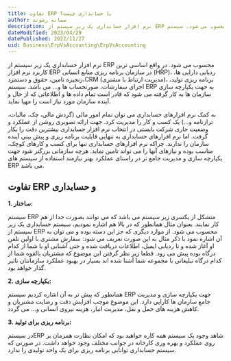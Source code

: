 ```yaml
---
title: تفاوت ERP با حسابداری چیست؟
author: سمانه رشوند  
description: نرم افزار حسابداری یک زیر سیستم از ERP محسوب می شود. سیستم ERP به جهت یکپارچه سازی سازمان ها به کار گرفته می شود که قادر است تمام داده ها و اطلاعاتی که از حال و آینده سازمان مورد نیاز است را مهیا نماید.
dateModified: 2023/04/29 
datePublished: 2022/11/27
uid: Business\ErpVsAccounting\ErpVsAccounting
---
```


نرم افزار حسابداری یک زیر سیستم از ERP محسوب می شود. در واقع اساسی ترین کاربرد نرم افزار ERP در سازمان برنامه ریزی منابع انسانی (HRP)، ردیابی دارایی ها، زنجیره تامین، حقوق و دستمزد،CRM  (مدیریت ارتباط با مشتری)، برنامه ریزی تولید، اجرای سفارشات، صورتحساب ها و… می باشد. سیستم ERP به جهت یکپارچه سازی سازمان ها به کار گرفته می شود که قادر است تمام داده ها و اطلاعاتی که از حال و آینده سازمان مورد نیاز است را مهیا نماید.

به کمک نرم افزارهای حسابداری می توان تمام امور مالی (گردش مالی، چک، مالیات، ترازنامه و...) یک کسب و کار را مدیریت کرد. جهت ارائه تصویری روشن از عملکرد و وضعیت جاری شرکت بایستی در انتخاب نرم افزار حسابداری بیشترین دقت را بکار گرفت. اما نرم افزارهای حسابداری به تنهایی قابلیت برنامه ریزی و پیش بینی آینده سازمان را ندارند. چراکه نرم افزارهای حسابداری تنها برای کسب و کارهای کوچک، مناسب بوده و نیازهای آنها را می تواند تامین نماید. هرچه سازمانی بزرگتر شود جهت یکپارچه سازی و مدیریت جامع تر در راستای عملکرد بهتر نیازمند استفاده از سیستم های ERP می باشد.

## تفاوت ERP و حسابداری

**1. ساختار:**

سیستم ERP متشکل از یکسری زیر سیستم می باشد که می توانند بصورت جدا از هم کار نمایند. بعنوان مثال همانطور که در بالا هم اشاره نمودیم، سیستم حسابداری یک زیر سیستم از ERP محسوب می شود.
از موارد دیگری که جز این دسته بوده و می توان به آن اشاره نمود با ذکر مثال به این صورت تعریف می شود: سفارش مشتری با اولین تلفن او آغاز شده و تا ردیابی ایمیل، اطلاعات دریافت شده و حتی آشنایی او با شما از کدام درگاه بوده پیش می رود. قطعا زیر نظر گرفتن این موضوع که مشتریان بالقوه شما از کدام درگاه تبلیغاتی با مجموعه شما آشنا شده اند بسیار در بهبود عملکرد سازمانتان تاثیر گذار خواهد بود.

**2. یکپارچه سازی:**

همانطور که پیش تر به آن اشاره کردیم سیستم ERP جهت یکپارچه سازی و مدیریت جامع سازمان ها کارایی دارد. این موضوع موجب افزایش دقت و رضایت مشتریان و کاهش هزینه های حمل و نقل، مدیریت انبار، هزینه نیروی انسانی و… می گردد.

**3. برنامه ریزی برای تولید:**

در سیستمERP  شاهد وجود یک سیستم همه کاره خواهید بود که امکان نظارت همزمان بر روی عملکرد و بهره وری کارخانه در جوانب مختلف وجود خواهد داشت. در صورتی که سیستم حسابداری توانایی برنامه ریزی برای یک واحد تولیدی را ندارد.
